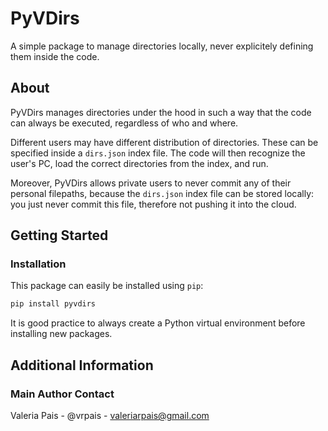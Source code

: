 # PyVDirs

A simple package to manage directories locally, never explicitely defining them inside the code.

## About

PyVDirs manages directories under the hood in such a way that the code can always be executed, regardless of who and where.

Different users may have different distribution of directories. These can be specified inside a `dirs.json` index file. The code will then recognize the user's PC, load the correct directories from the index, and run.

Moreover, PyVDirs allows private users to never commit any of their personal filepaths, because the `dirs.json` index file can be stored locally: you just never commit this file, therefore not pushing it into the cloud.

## Getting Started

### Installation

This package can easily be installed using `pip`:

```bash
pip install pyvdirs
```

It is good practice to always create a Python virtual environment before installing new packages.

## Additional Information

### Main Author Contact

Valeria Pais - @vrpais - valeriarpais@gmail.com